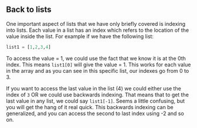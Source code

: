 ## Back to lists

One important aspect of lists that we have only briefly covered is indexing into lists.  Each value in a list has an index which refers to the location of the value inside the list.  For example if we have the following list:

```python
list1 = [1,2,3,4]
```
To access the value = 1, we could use the fact that we know it is at the 0th index. This means `list1[0]` will give the value = 1.  This works for each value in the array and as you can see in this specific list, our indexes go from 0 to 3.  

If you want to access the last value in the list (4) we could either use the index of `3` OR we could use backwards indexing.  That means that to get the last value in any list, we could say `list1[-1]`.  Seems a little confusing, but you will get the hang of it real quick.  This backwards indexing can be generalized, and you can access the second to last index using -2 and so on.
